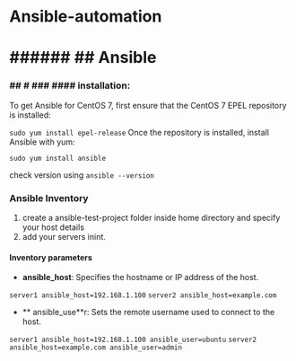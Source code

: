 # Ansible-automation
# ###### ## Ansible

### ## # ### #### installation:

To get Ansible for CentOS 7, first ensure that the CentOS 7 EPEL repository is installed:

`sudo yum install epel-release`
Once the repository is installed, install Ansible with yum:

`sudo yum install ansible`

check version using 
`ansible --version`

### Ansible Inventory

1. create a ansible-test-project folder inside home directory and specify your host details
2. add your servers inint.

#### Inventory parameters
- **ansible_host**: Specifies the hostname or IP address of the host.

`server1 ansible_host=192.168.1.100`
`server2 ansible_host=example.com`

- ** ansible_use**r: Sets the remote username used to connect to the host.

`server1 ansible_host=192.168.1.100 ansible_user=ubuntu`
`server2 ansible_host=example.com ansible_user=admin`
